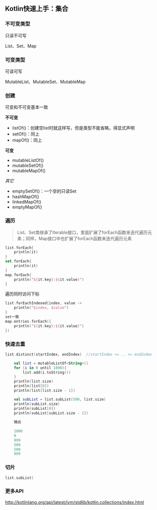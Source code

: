 ## Kotlin快速上手：集合

### 不可变类型

只读不可写

List、Set、Map

### 可变类型

可读可写

MutableList、MutableSet、MutableMap

### 创建

可变和不可变基本一致

**不可变**

- listOf()：创建空list时就这样写，但是类型不能省略，得显式声明
- setOf()：同上
- mapOf()：同上

**可变**

- mutableListOf()
- mutableSetOf()
- mutableMapOf()

*其它*

- emptySetOf()：一个空的只读Set
- hashMapOf()
- linkedMapOf()
- emptyMapOf()

### 遍历

> List、Set类继承了Iterable接口，里面扩展了forEach函数来迭代遍历元素；同样，Map接口中也扩展了forEach函数来迭代遍历元素

```kotlin
list.forEach{
    println(it)
}
set.forEach{
    println(it)
}
map.forEach{
    println("${it.key}:${it.value}")
}
```

遍历同时访问下标

```kotlin
list.forEachIndexed{index, value ->
    println("$index, $value")
}
set一致
map.entries.forEach({
    println("${it.key}:${it.value}")
})
```

### 快速去重

```kotlin
list.distinct(startIndex, endIndex)  //startIndex <= .. <= endIndex

    val list = mutableListOf<String>()
    for (i in 0 until 1000){
        list.add(i.toString())
    }
    println(list.size)
    println(list[0])
    println(list[list.size - 1])

    val subList = list.subList(500, list.size)
    println(subList.size)
    println(subList[0])
    println(subList[subList.size - 1])
    
    输出
    
    1000
    0
    999
    500
    500
    999
```

### 切片
```kotlin
list.subList(
```

### 更多API

http://kotlinlang.org/api/latest/jvm/stdlib/kotlin.collections/index.html
